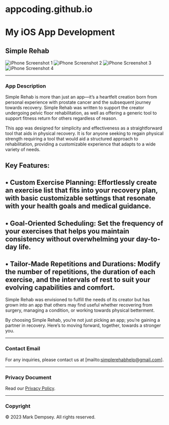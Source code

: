 # appcoding.github.io

# My iOS App Development

## Simple Rehab

<!-- Assuming you have screenshots available at URLs, replace 'link-to-image' with the actual URLs of your images -->

![iPhone Screenshot 1](link-to-image-1)
![iPhone Screenshot 2](link-to-image-2)
![iPhone Screenshot 3](link-to-image-3)
![iPhone Screenshot 4](link-to-image-4)

<!-- Make sure your images are the same size for uniformity and adjust them as needed -->

---

### App Description

Simple Rehab is more than just an app—it’s a heartfelt creation born from personal experience with prostate cancer and the subsequent journey towards recovery. Simple Rehab was written to support the creator undergoing pelvic floor rehabilitation, as well as offering a generic tool to support fitness return for others regardless of reason. 

This app was designed for simplicity and effectiveness as a straightforward tool that aids in physical recovery. It is for anyone seeking to regain physical strength requiring a tool that would aid a structured approach to rehabilitation, providing a customizable experience that adapts to a wide variety of needs.

Key Features:
---
•	Custom Exercise Planning: Effortlessly create an exercise list that fits into your recovery plan, with basic customizable settings that resonate with your health goals and medical guidance.
---
•	Goal-Oriented Scheduling: Set the frequency of your exercises that helps you maintain consistency without overwhelming your day-to-day life.
---
•	Tailor-Made Repetitions and Durations: Modify the number of repetitions, the duration of each exercise, and the intervals of rest to suit your evolving capabilities and comfort.
--- 
Simple Rehab was envisioned to fulfill the needs of its creator but has grown into an app that others may find useful whether recovering from surgery, managing a condition, or working towards physical betterment.

By choosing Simple Rehab, you’re not just picking an app; you’re gaining a partner in recovery. Here’s to moving forward, together, towards a stronger you.


---

### Contact Email

For any inquiries, please contact us at [mailto:simplerehabhelp@gmail.com].

---

### Privacy Document

Read our [Privacy Policy](link-to-privacy-policy).

---

### Copyright

© 2023 Mark Dempsey. All rights reserved.
